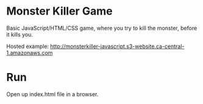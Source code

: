 # Monster Killer Game

Basic JavaScript/HTML/CSS game, where you try to kill the monster, before it kills you.

Hosted example: http://monsterkiller-javascript.s3-website.ca-central-1.amazonaws.com

# Run

Open up index.html file in a browser.
